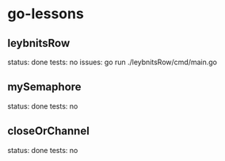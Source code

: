 # go-lessons

## leybnitsRow
status: done
tests: no
issues: go run ./leybnitsRow/cmd/main.go

## mySemaphore
status: done
tests: no

## closeOrChannel
status: done
tests: no
